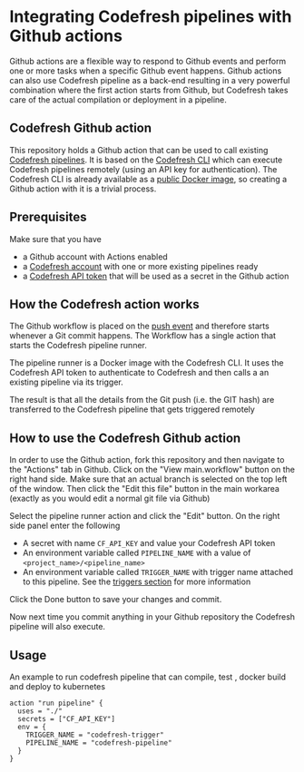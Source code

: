 # Integrating Codefresh pipelines with Github actions

Github actions are a flexible way to respond to Github events and perform one or more tasks
when a specific Github event happens. Github actions can also use Codefresh pipeline as a back-end
resulting in a very powerful combination where the first action starts from Github, but Codefresh takes care
of the actual compilation or deployment in a pipeline.


## Codefresh Github action

This repository holds a Github action that can be used to call existing [Codefresh pipelines](https://codefresh.io/docs/docs/configure-ci-cd-pipeline/pipelines/). It is based on the [Codefresh CLI](https://codefresh-io.github.io/cli/) which can execute Codefresh pipelines remotely (using an API key for authentication). The Codefresh CLI is already available as a [public Docker image](https://hub.docker.com/r/codefresh/cli/), so creating a Github action with it is a trivial process.

## Prerequisites

Make sure that you have

* a Github account with Actions enabled
* a [Codefresh account](https://codefresh.io/docs/docs/getting-started/create-a-codefresh-account/) with one or more existing pipelines ready
* a [Codefresh API token](https://codefresh.io/docs/docs/integrations/codefresh-api/#authentication-instructions) that will be used as a secret in the Github action


## How the Codefresh action works

The Github workflow is placed on the [push event](https://developer.github.com/v3/activity/events/types/#pushevent) and therefore starts whenever a Git commit happens. The Workflow has a single action that starts the Codefresh pipeline runner.

The pipeline runner is a Docker image with the Codefresh CLI. It uses the Codefresh API token to authenticate to Codefresh and then calls a an existing pipeline via its trigger.

The result is that all the details from the Git push (i.e. the GIT hash) are transferred to the Codefresh pipeline that gets triggered remotely

## How to use the Codefresh Github action

In order to use the Github action, fork this repository and then navigate to the "Actions" tab in Github. Click on the "View main.workflow" button on the right hand side. Make sure that an actual branch is selected on the top left of the window. Then click the "Edit this file" button in the main workarea (exactly as you would edit a normal git file via Github)

Select the pipeline runner action and click the "Edit" button. On the right side panel enter the following

* A secret with name `CF_API_KEY` and value your Codefresh API token
* An environment variable called `PIPELINE_NAME` with a value of `<project_name>/<pipeline_name>`
* An environment variable called `TRIGGER_NAME` with trigger name attached to this pipeline. See the [triggers section](https://codefresh.io/docs/docs/configure-ci-cd-pipeline/triggers/) for more information

Click the Done button to save your changes and commit.

Now next time you commit anything in your Github repository the Codefresh pipeline will also execute.

## Usage
An example to run codefresh pipeline that can compile, test , docker build and deploy to kubernetes
```
action "run pipeline" {
  uses = "./"
  secrets = ["CF_API_KEY"]
  env = {
    TRIGGER_NAME = "codefresh-trigger"
    PIPELINE_NAME = "codefresh-pipeline"
  }
}
``` 

